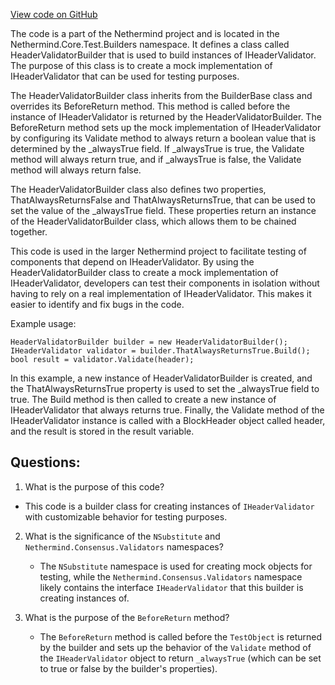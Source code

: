 [View code on GitHub](https://github.com/NethermindEth/nethermind/src/Nethermind/Nethermind.Core.Test/Builders/HeaderValidatorBuilder.cs)

The code is a part of the Nethermind project and is located in the Nethermind.Core.Test.Builders namespace. It defines a class called HeaderValidatorBuilder that is used to build instances of IHeaderValidator. The purpose of this class is to create a mock implementation of IHeaderValidator that can be used for testing purposes.

The HeaderValidatorBuilder class inherits from the BuilderBase class and overrides its BeforeReturn method. This method is called before the instance of IHeaderValidator is returned by the HeaderValidatorBuilder. The BeforeReturn method sets up the mock implementation of IHeaderValidator by configuring its Validate method to always return a boolean value that is determined by the _alwaysTrue field. If _alwaysTrue is true, the Validate method will always return true, and if _alwaysTrue is false, the Validate method will always return false.

The HeaderValidatorBuilder class also defines two properties, ThatAlwaysReturnsFalse and ThatAlwaysReturnsTrue, that can be used to set the value of the _alwaysTrue field. These properties return an instance of the HeaderValidatorBuilder class, which allows them to be chained together.

This code is used in the larger Nethermind project to facilitate testing of components that depend on IHeaderValidator. By using the HeaderValidatorBuilder class to create a mock implementation of IHeaderValidator, developers can test their components in isolation without having to rely on a real implementation of IHeaderValidator. This makes it easier to identify and fix bugs in the code. 

Example usage:

```
HeaderValidatorBuilder builder = new HeaderValidatorBuilder();
IHeaderValidator validator = builder.ThatAlwaysReturnsTrue.Build();
bool result = validator.Validate(header);
```

In this example, a new instance of HeaderValidatorBuilder is created, and the ThatAlwaysReturnsTrue property is used to set the _alwaysTrue field to true. The Build method is then called to create a new instance of IHeaderValidator that always returns true. Finally, the Validate method of the IHeaderValidator instance is called with a BlockHeader object called header, and the result is stored in the result variable.
## Questions: 
 1. What is the purpose of this code?
   - This code is a builder class for creating instances of `IHeaderValidator` with customizable behavior for testing purposes.

2. What is the significance of the `NSubstitute` and `Nethermind.Consensus.Validators` namespaces?
   - The `NSubstitute` namespace is used for creating mock objects for testing, while the `Nethermind.Consensus.Validators` namespace likely contains the interface `IHeaderValidator` that this builder is creating instances of.

3. What is the purpose of the `BeforeReturn` method?
   - The `BeforeReturn` method is called before the `TestObject` is returned by the builder and sets up the behavior of the `Validate` method of the `IHeaderValidator` object to return `_alwaysTrue` (which can be set to true or false by the builder's properties).